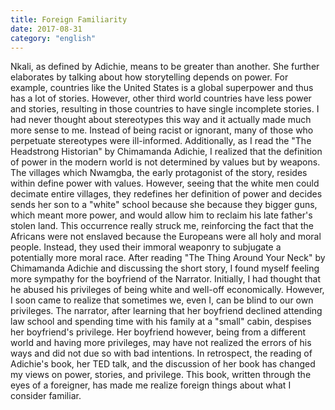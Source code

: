 ```yaml
---
title: Foreign Familiarity
date: 2017-08-31
category: "english"
---
```



Nkali, as defined by Adichie, means to be greater than another. She further elaborates by talking about how storytelling depends on power. For example, countries like the United States is a global superpower and thus has a lot of stories. However, other third world countries have less power and stories, resulting in those countries to have single incomplete stories. I had never thought about stereotypes this way and it actually made much more sense to me. Instead of being racist or ignorant, many of those who perpetuate stereotypes were ill-informed. Additionally, as I read the "The Headstrong Historian" by Chimamanda Adichie, I realized that the definition of power in the modern world is not determined by values but by weapons. The villages which Nwamgba, the early protagonist of the story, resides within define power with values. However, seeing that the white men could decimate entire villages, they redefines her definition of power and decides sends her son to a "white" school because she because they bigger guns, which meant more power, and would allow him to reclaim his late father's stolen land. This occurrence really struck me, reinforcing the fact that the Africans were not enslaved because the Europeans were all holy and moral people. Instead, they used their immoral weaponry to subjugate a potentially more moral race. After reading "The Thing Around Your Neck" by Chimamanda Adichie and discussing the short story, I found myself feeling more sympathy for the boyfriend of the Narrator. Initially, I had thought that he abused his privileges of being white and well-off economically. However, I soon came to realize that sometimes we, even I, can be blind to our own privileges. The narrator, after learning that her boyfriend declined attending law school and spending time with his family at a "small" cabin, despises her boyfriend's privilege. Her boyfriend however, being from a different world and having more privileges, may have not realized the errors of his ways and did not due so with bad intentions. In retrospect, the reading of Adichie's book, her TED talk, and the discussion of her book has changed my views on power, stories, and privilege. This book, written through the eyes of a foreigner, has made me realize foreign things about what I consider familiar.
